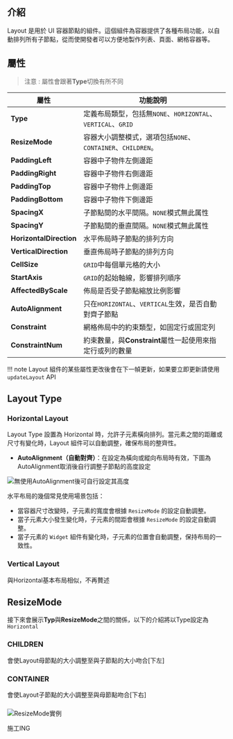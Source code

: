 
## 介紹

Layout 是用於 UI 容器節點的組件。這個組件為容器提供了各種布局功能，以自動排列所有子節點，從而使開發者可以方便地製作列表、頁面、網格容器等。

## 屬性

> 注意 : 屬性會跟著**Type**切換有所不同

| 屬性                | 功能說明                                                    |
| ------------------- | ----------------------------------------------------------- |
| **Type**              | 定義布局類型，包括無`NONE`、`HORIZONTAL`、`VERTICAL`、`GRID`|
| **ResizeMode**        | 容器大小調整模式，選項包括`NONE`、`CONTAINER`、`CHILDREN`。|
| **PaddingLeft**       | 容器中子物件左側邊距                                               |
| **PaddingRight**      | 容器中子物件右側邊距                                               |
| **PaddingTop**        | 容器中子物件上側邊距                                               |
| **PaddingBottom**     | 容器中子物件下側邊距                                               |
| **SpacingX**          | 子節點間的水平間隔。`NONE`模式無此属性                        |
| **SpacingY**          | 子節點間的垂直間隔。`NONE`模式無此属性                        |
| **HorizontalDirection** | 水平佈局時子節點的排列方向                                    |
| **VerticalDirection** | 垂直佈局時子節點的排列方向                                    |
| **CellSize**          | `GRID`中每個單元格的大小                                 |
| **StartAxis**         | `GRID`的起始軸線，影響排列順序                             |
| **AffectedByScale**   | 佈局是否受子節點縮放比例影響                                 |
| **AutoAlignment**     | 只在`HORIZONTAL`、`VERTICAL`生效，是否自動對齊子節點                           |
| **Constraint**        | 網格佈局中的約束類型，如固定行或固定列                           |
| **ConstraintNum**     | 約束數量，與**Constraint**屬性一起使用來指定行或列的數量           |

!!! note
    Layout 組件的某些屬性更改後會在下一幀更新，如果要立即更新請使用 `updateLayout` API

## Layout Type 



### Horizontal Layout

Layout Type 設置為 Horizontal 時，允許子元素橫向排列。當元素之間的距離或尺寸有變化時，Layout 組件可以自動調整，確保布局的整齊性。

- **AutoAlignment（自動對齊）**：在設定為橫向或縱向布局時有效，下圖為AutoAlignment取消後自行調整子節點的高度設定

![無使用AutoAlignment後可自行設定其高度](https://docs.cocos.com/creator/3.6/manual/zh/ui-system/components/engine/auto-layout/horizontal-no-align.png)

水平布局的幾個常見使用場景包括：

- 當容器尺寸改變時，子元素的寬度會根據 `ResizeMode` 的設定自動調整。
- 當子元素大小發生變化時，子元素的間距會根據 `ResizeMode` 的設定自動調整。
- 當子元素的 `Widget` 組件有變化時，子元素的位置會自動調整，保持布局的一致性。


### Vertical Layout

與Horizontal基本布局相似，不再贅述


## ResizeMode

接下來會展示**Typ**與**ResizeMode**之間的關係，以下的介紹將以Type設定為`Horizontal`

### CHILDREN

會使Layout母節點的大小調整至與子節點的大小吻合[下左]

### CONTAINER

會使Layout子節點的大小調整至與母節點吻合[下右]

###

![ResizeMode實例](https://docs.cocos.com/creator/3.6/manual/zh/ui-system/components/engine/auto-layout/horizontal-resizemode.png)

施工ING
